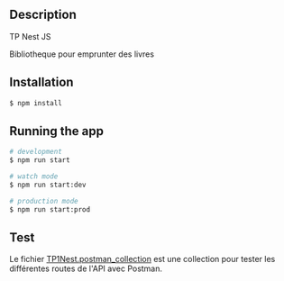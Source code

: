 ## Description

TP Nest JS 

Bibliotheque pour emprunter des livres

## Installation

```bash
$ npm install
```

## Running the app

```bash
# development
$ npm run start

# watch mode
$ npm run start:dev

# production mode
$ npm run start:prod
```

## Test

Le fichier [TP1Nest.postman_collection](TP1Nest.postman_collection.json) est une collection pour tester les différentes routes de l'API avec Postman.
